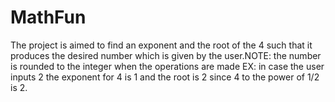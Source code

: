 # MathFun
The project is aimed to find an exponent and the root of the 4 such that it produces the desired number which is given by the user.NOTE: the number is rounded to the integer when the operations are made
EX: in case the user inputs 2 the exponent for 4 is 1 and the root is 2 since 4 to the power of 1/2 is 2. 
